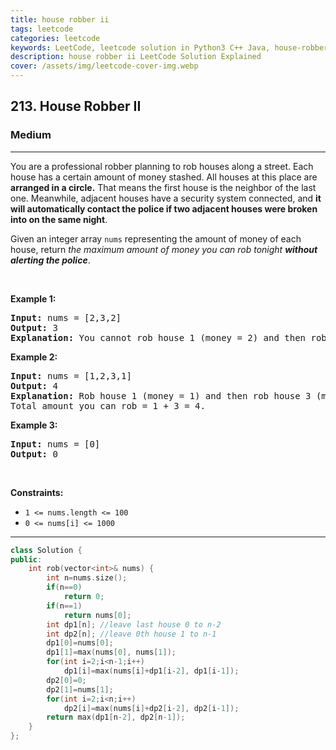 ```yaml
---
title: house robber ii
tags: leetcode
categories: leetcode
keywords: LeetCode, leetcode solution in Python3 C++ Java, house-robber-ii solution
description: house robber ii LeetCode Solution Explained
cover: /assets/img/leetcode-cover-img.webp
---
```



<h2>213. House Robber II</h2><h3>Medium</h3><hr><div><p>You are a professional robber planning to rob houses along a street. Each house has a certain amount of money stashed. All houses at this place are <strong>arranged in a circle.</strong> That means the first house is the neighbor of the last one. Meanwhile, adjacent houses have a security system connected, and&nbsp;<b>it will automatically contact the police if two adjacent houses were broken into on the same night</b>.</p>

<p>Given an integer array <code>nums</code> representing the amount of money of each house, return <em>the maximum amount of money you can rob tonight <strong>without alerting the police</strong></em>.</p>

<p>&nbsp;</p>
<p><strong>Example 1:</strong></p>

<pre><strong>Input:</strong> nums = [2,3,2]
<strong>Output:</strong> 3
<strong>Explanation:</strong> You cannot rob house 1 (money = 2) and then rob house 3 (money = 2), because they are adjacent houses.
</pre>

<p><strong>Example 2:</strong></p>

<pre><strong>Input:</strong> nums = [1,2,3,1]
<strong>Output:</strong> 4
<strong>Explanation:</strong> Rob house 1 (money = 1) and then rob house 3 (money = 3).
Total amount you can rob = 1 + 3 = 4.
</pre>

<p><strong>Example 3:</strong></p>

<pre><strong>Input:</strong> nums = [0]
<strong>Output:</strong> 0
</pre>

<p>&nbsp;</p>
<p><strong>Constraints:</strong></p>

<ul>
	<li><code>1 &lt;= nums.length &lt;= 100</code></li>
	<li><code>0 &lt;= nums[i] &lt;= 1000</code></li>
</ul>
</div>

---




```cpp
class Solution {
public:
    int rob(vector<int>& nums) {
        int n=nums.size();
        if(n==0)
            return 0;
        if(n==1)
            return nums[0];
        int dp1[n]; //leave last house 0 to n-2
        int dp2[n]; //leave 0th house 1 to n-1
        dp1[0]=nums[0];
        dp1[1]=max(nums[0], nums[1]);
        for(int i=2;i<n-1;i++)
            dp1[i]=max(nums[i]+dp1[i-2], dp1[i-1]);
        dp2[0]=0;
        dp2[1]=nums[1];
        for(int i=2;i<n;i++)
            dp2[i]=max(nums[i]+dp2[i-2], dp2[i-1]);
        return max(dp1[n-2], dp2[n-1]);
    } 
};
```
